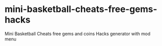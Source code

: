 # mini-basketball-cheats-free-gems-hacks
Mini Basketball Cheats free gems and coins Hacks generator with mod menu
